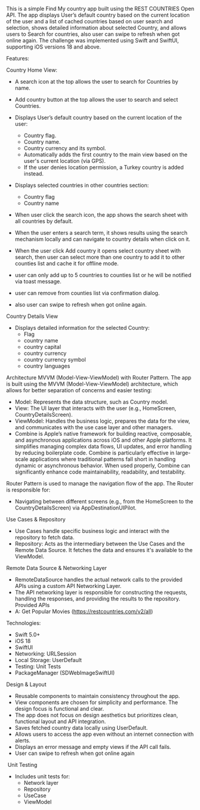 This is a simple Find My country app built using the REST COUNTRIES Open API. The app displays User’s default country based on the current location of the user and a list of cached countries based on user search and selection, shows detailed information about selected Country, and allows users to Search for countries, also user can swipe to refresh when got online again. The challenge was implemented using Swift and SwiftUI, supporting iOS versions 18 and above.

Features:

Country Home View:
* A search icon at the top allows the user to search for Countries by name.
* Add country button at the top allows the user to search and select Countries.
* Displays User’s default country based on the current location of the user:
    * Country flag.
    * Country name.
    * Country currency and its symbol.
    * Automatically adds the first country to the main view based on the user's current location (via GPS).
    * If the user denies location permission, a Turkey country is added instead.

* Displays selected countries in other countries section:
    * Country flag
    * Country name
* When user click the search icon, the app shows the search sheet with all countries by default.
* When the user enters a search term, it shows results using the search mechanism locally and can navigate to country details when click on it.
* When the user click Add country it opens select country sheet with search, then user can select more than one country to add it to other counties list and cache it for offline mode.
* user can only add up to 5 countries to counties list or he will be notified via toast message.
* user can remove from counties list via confirmation dialog.
* also user can swipe to refresh when got online again.

Country Details View
* Displays detailed information for the selected Country:
    * Flag
    * country name
    * country capital
    * country currency
    * country currency symbol
    * country languages

Architecture MVVM (Model-View-ViewModel) with Router Pattern.
The app is built using the MVVM (Model-View-ViewModel) architecture, which allows for better separation of concerns and easier testing:
* Model: Represents the data structure, such as Country model.
* View: The UI layer that interacts with the user (e.g., HomeScreen, CountryDetailsScreen).
* ViewModel: Handles the business logic, prepares the data for the view, and communicates with the use case layer and other managers.
* Combine is Apple’s native framework for building reactive, composable, and asynchronous applications across iOS and other Apple platforms. It simplifies managing complex data flows, UI updates, and error handling by reducing boilerplate code. Combine is particularly effective in large-scale applications where traditional patterns fall short in handling dynamic or asynchronous behavior. When used properly, Combine can significantly enhance code maintainability, readability, and testability.

Router Pattern is used to manage the navigation flow of the app. The Router is responsible for:
* Navigating between different screens (e.g., from the HomeScreen to the CountryDetailsScreen) via AppDestinationUIPilot.

Use Cases & Repository
* Use Cases handle specific business logic and interact with the repository to fetch data.
* Repository: Acts as the intermediary between the Use Cases and the Remote Data Source. It fetches the data and ensures it's available to the ViewModel.

Remote Data Source & Networking Layer
* RemoteDataSource handles the actual network calls to the provided APIs using a custom API Networking Layer.
* The API networking layer is responsible for constructing the requests, handling the responses, and providing the results to the repository.
Provided APIs
* A: Get Popular Movies (https://restcountries.com/v2/all)

Technologies:
* Swift 5.0+
* iOS 18
* SwiftUI
* Networking: URLSession
* Local Storage: UserDefault
* Testing: Unit Tests
* PackageManager (SDWebImageSwiftUI)

Design & Layout
* Reusable components to maintain consistency throughout the app.
* View components are chosen for simplicity and performance. The design focus is functional and clear.
* The app does not focus on design aesthetics but prioritizes clean, functional layout and API integration.
* Saves fetched country data locally using UserDefault.
* Allows users to access the app even without an internet connection with alerts.
* Displays an error message and empty views if the API call fails.
* User can swipe to refresh when got online again

 Unit Testing
* Includes unit tests for:
    * Network layer
    * Repository
    * UseCase
    * ViewModel
